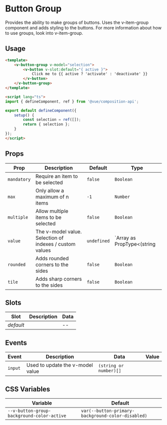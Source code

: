 # Button Group

Provides the ability to make groups of buttons. Uses the v-item-group component and adds styling to the buttons.
For more information about how to use groups, look into v-item-group.

## Usage

```html
<template>
	<v-button-group v-model="selection">
		<v-button v-slot:default="{ active }">
			Click me to {{ active ? 'activate' : 'deactivate' }}
		</v-button>
	</v-button-group>
</template>

<script lang="ts">
import { defineComponent, ref } from '@vue/composition-api';

export default defineComponent({
	setup() {
		const selection = ref([]);
		return { selection };
	}
});
</script>
```

## Props
| Prop        | Description                                             | Default     | Type                                     |
|-------------|---------------------------------------------------------|-------------|------------------------------------------|
| `mandatory` | Require an item to be selected                          | `false`     | `Boolean`                                |
| `max`       | Only allow a maximum of n items                         | `-1`        | `Number`                                 |
| `multiple`  | Allow multiple items to be selected                     | `false`     | `Boolean`                                |
| `value`     | The v-model value. Selection of indexes / custom values | `undefined` | `Array as PropType<(string | number)[]>` |
| `rounded`   | Adds rounded corners to the sides                       | `false`     | `Boolean`                                |
| `tile`      | Adds sharp corners to the sides                         | `false`     | `Boolean`                                |


## Slots
| Slot      | Description | Data |
|-----------|-------------|------|
| _default_ |             | --   |

## Events
| Event   | Description                      | Data                   | Value      |
|---------|----------------------------------|------------------------|------------|
| `input` | Used to update the v-model value | `(string or number)[]` |            |


## CSS Variables
| Variable                                   | Default                                           |
|--------------------------------------------|---------------------------------------------------|
| `--v-button-group-background-color-active` | `var(--button-primary-background-color-disabled)` |




